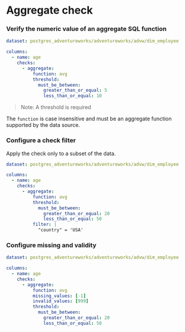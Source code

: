 # Aggregate check

### Verify the numeric value of an aggregate SQL function 

```yaml
dataset: postgres_adventureworks/adventureworks/advw/dim_employee

columns:
  - name: age
    checks:
      - aggregate:
          function: avg
          threshold: 
            must_be_between:
              greater_than_or_equal: 5
              less_than_or_equal: 10
````

> Note: A threshold is required

The `function` is case insensitive and must be an aggregate function 
supported by the data source.

### Configure a check filter

Apply the check only to a subset of the data.

```yaml
dataset: postgres_adventureworks/adventureworks/advw/dim_employee

columns:
  - name: age
    checks:
      - aggregate:
          function: avg
          threshold: 
            must_be_between: 
              greater_than_or_equal: 20
              less_than_or_equal: 50
          filter: |
            "country" = 'USA'
```

### Configure missing and validity

```yaml
dataset: postgres_adventureworks/adventureworks/advw/dim_employee

columns:
  - name: age
    checks:
      - aggregate:
          function: avg
          missing_values: [-1]
          invalid_values: [999] 
          threshold: 
            must_be_between:
              greater_than_or_equal: 20
              less_than_or_equal: 50
```
